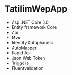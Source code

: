 # TatilimWepApp
+ Asp .NET Core 6.0
+ Entity framework Core
+ Api
+ Mvc
+ Identity Kütüphanesi
+ AutoMapper
+ Rapid Api
+ Json Web Token
+ Triggers
+ Fluentvalidation

